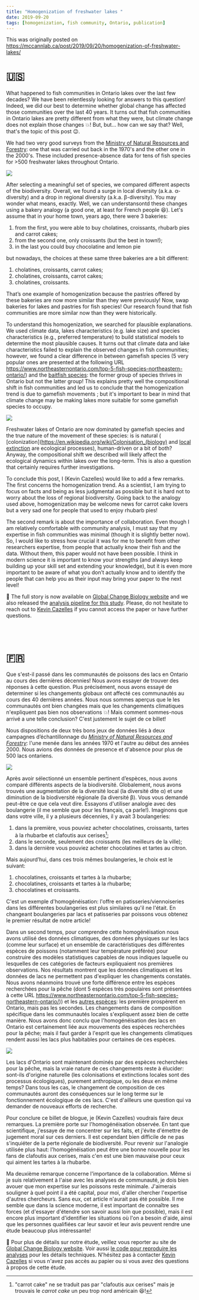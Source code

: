 ```yaml
---
title: "Homogenization of freshwater lakes "
date: 2019-09-20
tags: [homogenization, fish community, Ontario, publication]
---
```


This was originally posted on https://mccannlab.ca/post/2019/09/20/homogenization-of-freshwater-lakes/
# :us:

What happened to fish communities in Ontario lakes over the last few decades? We
have been relentlessly looking for answers to this question! Indeed, we did our
best to determine whether global change has affected those communities over the
last 40 years. It turns out that fish communities in Ontario lakes are pretty
different from what they were, but climate change does not explain those changes
:boom:! But, but… how can we say that? Well, that's the topic of this post :wink:.

We had two very good surveys from the [Ministry of Natural Resources and
Forestry](https://www.ontario.ca/page/ministry-natural-resources-and-forestry):
one that was carried out back in the 1970's and the other one in the 2000's.
These included presence-absence data for tens of fish species for >500
freshwater lakes throughout Ontario.

![](map.png)


After selecting a meaningful set of species, we compared different aspects of
the biodiversity. Overall, we found a surge in local diversity (a.k.a.
α-diversity) and a drop in regional diversity (a.k.a. β-diversity). You may
wonder what means, exactly. Well, we can understansontd these changes using a bakery
analogy (a good one, at least for French people :laughing:). Let's assume that
in your home town, years ago, there were 3 bakeries:

1. from the first, you were able to buy cholatines, croissants, rhubarb pies and carrot cakes;
2. from the second one, only croissants (but the best in town!);
3. in the last you could buy chocolatine and lemon pie

but nowadays, the choices at these same three bakeries are a bit different:

1. cholatines, croissants, carrot cakes;
2. cholatines, croissants, carrot cakes;
3. cholatines, croissants.

That’s one example of homogenization because the pastries offered by these
bakeries are now more similar than they were previously! Now, swap bakeries for
lakes and pastries for fish species! Our research found that fish communities
are more similar now than they were historically.

To understand this homogenization, we searched for plausible explanations. We
used climate data, lakes characteristics (e.g. lake size) and species
characteristics (e.g., preferred temperature) to build statistical models to
determine the most plausible causes. It turns out that climate data and lake
characteristics failed to explain the observed changes in fish communities;
however, we found a clear difference in between gamefish species (5 very popular
ones are presented at the following URL
https://www.northeasternontario.com/top-5-fish-species-northeastern-ontario/)
and the [baitfish
species](https://www.ontario.ca/faq/what-kinds-baitfish-can-i-use-live-bait):
the former group of species thrives in Ontario but not the latter group! This
explains pretty well the compositional shift in fish communities and led us to
conclude that the homogenization trend is due to gamefish movements ; but it's
important to bear in mind that climate change may be making lakes more suitable
for some gamefish species to occupy.

![](homogen.png)

Freshwater lakes of Ontario are now dominated by gamefish species and the true
nature of the movement of these species: is is natural (
[colonization](https://en.wikipedia.org/wiki/Colonisation_(biology) and [local
extinction](https://en.wikipedia.org/wiki/Local_extinction) are ecological
processes), human-driven or a bit of both? Anyway, the compositional shift we
described will likely affect the ecological dynamics within lakes over the
long-term. This is also a question that certainly requires further
investigations.  

To conclude this post, I (Kevin Cazelles) would like to add a few remarks. The
first concerns the homogenization trend. As a scientist, I am trying to focus on
facts and being as less judgmental as possible but it is hard not to worry about
the loss of regional biodiversity. Going back to the analogy used above,
homogenization may be welcome news for carrot cake lovers but a very sad one for
people that used to enjoy rhubarb pies!

The second remark is about the importance of collaboration. Even though I am
relatively comfortable with community analysis, I must say that my expertise in
fish communities was minimal (though it is slightly better now). So, I would
like to stress how crucial it was for me to benefit from other researchers
expertise, from people that actually know their fish and the data. Without them,
this paper would not have been possible. I think in modern science it is
important to know your strengths (and always keep building up your skill set and
extending your knowledge), but it is even more important to be aware of what you
don’t actually know and to identify the people that can help you as their input
may bring your paper to the next level!


:link: The full story is now available on [Global Change Biology
website](https://onlinelibrary.wiley.com/doi/abs/10.1111/gcb.14829) and we also
released the [analysis pipeline for this
study](https://github.com/McCannLab/HomogenFishOntario). Please, do not hesitate
to reach out to [Kevin
Cazelles](https://www.researchgate.net/profile/Kevin_Cazelles) if you cannot
access the paper or have further questions.


<br><br>









# :fr:

Que s'est-il passé dans les communautés de poissons des lacs en Ontario au cours des dernières décennies! Nous avons essayer de trouver des réponses à cette question. Plus précisément, nous avons essayé de determiner si les changements globaux ont affecté ces communautés au cours des 40 dernières années. Nous nous sommes aperçus que le les communautés ont bien changées mais que les changements climatiques n'expliquent pas bien nos observations :boom:! Mais comment sommes-nous arrivé a une telle conclusion? C'est justement le sujet de ce billet!

Nous dispositions de deux très bons jeux de données liés à deux campagnes d’échantillonnage du [*Ministry of Natural Resources and Forestry*](https://www.ontario.ca/page/ministry-natural-resources-and-forestry): l'une menée dans les années 1970 et l'autre au début des années 2000. Nous avions des données de presence et d'absence pour plus de 500 lacs ontariens.


![](map.png)


Après avoir sélectionné un ensemble pertinent d’espèces, nous avons comparé différents aspects de la biodiversité. Globalement, nous avons trouvés une augmentation de la diversité local (la diversité dite α) et une diminution de la biodiversité régionale (la diversité β). Vous vous demandé peut-être ce que cela veut dire. Essayons d'utiliser analogie avec des boulangerie (il me semble que pour les français, ça parle!). Imaginons que dans votre ville, il y a plusieurs décennies, il y avait 3 boulangeries:

1. dans la première, vous pouviez acheter chocolatines, croissants, tartes à la rhubarbe et clafoutis aux cerises[^trad1];
2. dans le seconde, seulement des croissants (les meilleurs de la ville);
3. dans la dernière vous pouviez acheter chocolatines et tartes au citron.

Mais aujourd’hui, dans ces trois mêmes boulangeries, le choix est le suivant:

1. chocolatines, croissants et tartes à la rhubarbe;
2. chocolatines, croissants et tartes à la rhubarbe;
3. chocolatines et croissants.

C'est un exemple d'homogénéisation: l'offre en patisseries/viennoiseries dans les différentes boulangeries est plus similaires qu'il ne l'était. En changeant boulangeries par lacs et patisseries par poissons vous obtenez le premier résultat de notre article!


Dans un second temps, pour comprendre cette homogénéisation nous avons utilisé
des données climatiques, des données physiques sur les lacs (comme leur surface)
et un ensemble de caractéristiques des différentes espèces de poissons
(notamment leur température préférée) pour construire des modèles statistiques
capables de nous indiques laquelle ou lesquelles de ces catégories de facteurs
expliquaient nos premières observations. Nos résultats montrent que les données
climatiques et les données de lacs ne permettent pas d'expliquer les changements
constatés. Nous avons néanmoins trouvé une forte différence entre les espèces
recherchées pour la pêche (dont 5 espèces très populaires sont présentées à
cette URL
https://www.northeasternontario.com/top-5-fish-species-northeastern-ontario/))
et les [autres
espèces](https://www.ontario.ca/faq/what-kinds-baitfish-can-i-use-live-bait):
les première prospèrent en Ontario, mais pas les secondes. Les changements dans
de composition spécifique dans les communautés locales s'expliquent assez bien
de cette manière. Nous avons donc conclu que l'homogénéisation des lacs en
Ontario est certainement liée aux mouvements des espèces recherchées pour la
pêche; mais il faut garder à l'esprit que les changements climatiques rendent
aussi les lacs plus habitables pour certaines de ces espèces.


![](homogen.png)

Les lacs d'Ontario sont maintenant dominés par des espèces recherchées pour la pêche, mais la vraie nature de ces changements reste à élucider: sont-ils d'origine naturelle (les colonisations et extinctions locales sont des processus écologiques), purement anthropique, ou les deux en même temps? Dans tous les cas, le changement de composition de ces communautés auront des conséquences sur le long terme sur le fonctionnement écologique de ces lacs. C'est d'ailleurs une question qui va demander de nouveaux efforts de recherche.


Pour conclure ce billet de blogue, je (Kevin Cazelles) voudrais faire deux
remarques. La première porte sur l'homogénéisation observée. En tant que
scientifique, j'essaye de me concentrer sur les faits, et j'évite d'émettre de
jugement moral sur ces derniers. Il est cependant bien difficile de ne pas
s'inquiéter de la perte régionale de biodiversité. Pour revenir sur l'analogie
utilisée plus haut: l'homogénéisation peut être une bonne nouvelle pour les fans
de clafoutis aux cerises, mais c'en est une bien mauvaise pour ceux qui aiment
les tartes à la rhubarbe.

Ma deuxième remarque concerne l'importance de la collaboration. Même si je suis
relativement à l'aise avec les analyses de communauté, je dois bien avouer que
mon expertise sur les poissons reste minimale. J'aimerais souligner à quel point
il a été capital, pour moi, d'aller chercher l'expertise d'autres chercheurs.
Sans eux, cet article n'aurait pas été possible. Il me semble que dans la
science moderne, il est important de connaître ses forces (et d'essayer
d'étendre son savoir aussi loin que possible), mais il est encore plus important
d'identifier les situations où l'on a besoin d'aide, ainsi que les personnes
qualifiées car leur savoir et leur avis peuvent rendre une étude beaucoup plus intéressante!

:link: Pour plus de détails sur notre étude, veillez vous reporter au site de
[Global Change Biology
website](https://onlinelibrary.wiley.com/doi/abs/10.1111/gcb.14829). Voir aussi
[le code pour reproduire les
analyses](https://github.com/McCannLab/HomogenFishOntario) pour les détails
techniques. N'hésitez pas à contacter [Kevin
Cazelles](https://www.researchgate.net/profile/Kevin_Cazelles) si vous n'avez
pas accès au papier ou si vous avez des questions à propos de cette étude.




[^trad1]: "carrot cake" ne se traduit pas par "clafoutis aux cerises" mais je trouvais le *carrot cake* un peu trop nord américain :laughing:!




